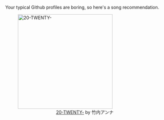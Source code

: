 Your typical Github profiles are boring, so here's a song recommendation.
<figure><img width="300" height="300" src="https://i.scdn.co/image/ab67616d0000b2732e8cb1c5bd743dff91448aef" alt="20-TWENTY-" /><figcaption align="center"><a href="https://open.spotify.com/track/3WdWqAnvnuPSkUZvSz4H3e" target="_blank">20-TWENTY-</a> by 竹内アンナ</figcaption></figure>
